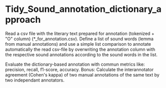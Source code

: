 # Tidy_Sound_annotation_dictionary_approach
Read a csv file with the literary text prepared for annotation (tokenized + "O" column) (*_for_annotation.csv).
Define a list of sound words (lemma from manual annotations) and use a simple list comparison to annotate automatically the read csv-file by overwriting the  annotation column with the respective sound annotations according to the sound words in the list.

Evaluate the dictionary-based annotation with commun metrics like: precision, recall, f1-score, accuracy.
Bonus: Calculate the interannotator agreement (Cohen's kappa) of two manual annotations of the same text by two independant annotators.

